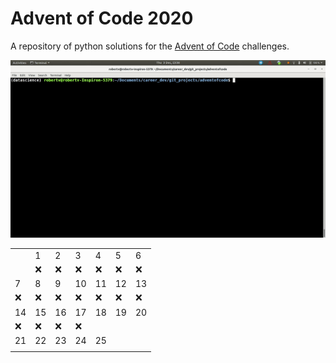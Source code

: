 # Advent of Code 2020

A repository of python solutions for the [Advent of Code](https://adventofcode.com/2020) challenges.

![Day 3 sled run demo](day3example.gif)

| | ||||||
|-|-|-|-|-|-|-|
||1|2|3|4|5|6|
| |❌ |❌ |❌ |❌ |❌ |❌
|7|8|9|10|11|12|13
|❌ |❌ |❌ |❌ |❌ |❌ |❌ |
|14|15|16|17|18|19|20|
|❌ |❌ |❌ |❌ | | | |
|21|22|23|24|25| | |
| | | | | | | |
